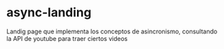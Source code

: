 # async-landing
Landig page que implementa los conceptos de asincronismo, consultando la API de youtube para traer ciertos videos

